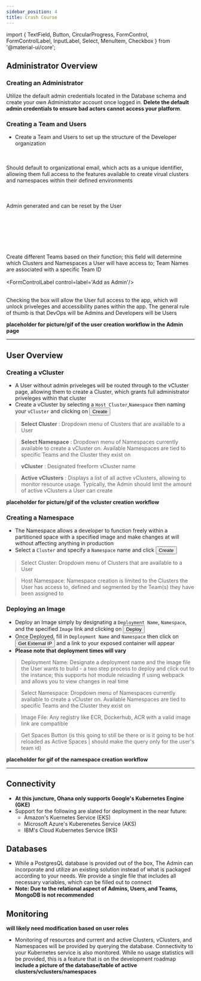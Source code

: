 ```yaml
---
sidebar_position: 4
title: Crash Course
---
```

import { TextField, Button, CircularProgress, FormControl, FormControlLabel, InputLabel, Select, MenuItem, Checkbox } from '@material-ui/core';

## Administrator Overview

### Creating an Administrator
Utilize the default admin credentials located in the Database schema and create your own Administrator account once logged in. **Delete the default admin credentials to ensure bad actors cannot access your platform**.

### Creating a Team and Users
<!-- Thinking of adding these into a glossary; Please refer to the glossary for more details -->
- Create a Team and Users to set up the structure of the Developer organization

<TextField label='User Email' name='email'></TextField><br></br> 
Should default to organizational email, which acts as a unique identifier, allowing them full access to the features available to create virual clusters and namespaces within their defined environments<br></br>
<TextField type='password' label='User Password' name='password'></TextField><br></br>
Admin generated and can be reset by the User<br></br>
<TextField label='First Name' name='firstName'></TextField><br></br>
<TextField label='Last Name' name='lastName'></TextField><br></br>
<TextField label='Team Name' name='teamName'></TextField><br></br>
Create different Teams based on their function; this field will determine which Clusters and Namespaces a User will have access to; Team Names are associated with a specific Team ID<br></br>
<FormControlLabel control=<Checkbox/>label='Add as Admin'/><br></br>

Checking the box will allow the User full access to the app, which will unlock priveleges and accessibility panes within the app. The general rule of thumb is that DevOps will be Admins and Developers will be Users

<!-- > **User Email** : Should default to organizational email, which acts as a unique identifier, allowing them full access to the features available to create virual clusters and namespaces within their defined environments

> **User Password** : Admin generated and can be reset by the User

> **Team Name** : Create different Teams based on their function; this field will determine which Clusters and Namespaces a User will have access to; Team Names are associated with a specific Team ID

> **Add as Admin** : Checking this box will allow the User full access to the app, which will unlock priveleges and accessibility panes within the app. The general rule of thumb is that DevOps will be Admins and Developers will be Users -->

**placeholder for picture/gif of the user creation workflow in the Admin page**
***
## User Overview

### Creating a vCluster
- A User without admin priveleges will be routed through to the vCluster page, allowing them to create a Cluster, which grants full administrator priveleges within that cluster
- Create a vCluster by selecting a ```Host Cluster```,```Namespace``` then naming your ```vCluster``` and clicking on <Button type="submit" variant="contained" color="secondary">Create</Button>

> **Select Cluster** : Dropdown menu of Clusters that are available to a User

> **Select Namespace** : Dropdown menu of Namespaces currently available to create a vCluster on. Available Namespaces are tied to specific Teams and the Cluster they exist on

> **vCluster** : Designated freeform vCluster name

> **Active vClusters** : Displays a list of all active vClusters, allowing to monitor resource usage. Typically, the Admin should limit the amount of active vClusters a User can create

**placeholder for picture/gif of the vcluster creation workflow**

### Creating a Namespace
- The Namespace allows a developer to function freely within a partitioned space with a specified image and make changes at will without affecting anything in production
- Select a ```Cluster``` and specify a ```Namespace``` name and click <Button type="submit" variant="contained" color="secondary">Create</Button>

> Select Cluster: Dropdown menu of Clusters that are available to a User

> Host Namespace: Namespace creation is limited to the Clusters the User has access to, defined and segmented by the Team(s) they have been assigned to

### Deploying an Image
- Deploy an Image simply by designating a ```Deployment Name```, ```Namespace```, and the specified ```Image``` link and clicking on <Button type="submit" variant="contained" color="secondary">Deploy</Button>
- Once Deployed, fill in ```Deployment Name``` and ```Namespace``` then click on  <Button type="submit" variant="contained" color="secondary">Get External IP</Button> and a link to your exposed container will appear
- **Please note that deployment times will vary** 

> Deployment Name: Designate a deployment name and the image file the User wants to build - a two step process to deploy and click out to the instance; this supports hot module reloading if using webpack and allows you to view changes in real time

> Select Namespace: Dropdown menu of Namespaces currently available to create a vCluster on. Available Namespaces are tied to specific Teams and the Cluster they exist on

> Image File: Any registry like ECR, Dockerhub, ACR with a valid image link are compatible

> Get Spaces Button (is this going to still be there or is it going to be hot reloaded as Active Spaces | should make the query only for the user's team id)

**placeholder for gif of the namespace creation workflow**
***
## Connectivity
- **At this juncture, Ohana only supports Google's Kubernetes Engine (GKE)**
- Support for the following are slated for deployment in the near future:
  - Amazon's Kuernetes Service (EKS)
  - Microsoft Azure's Kuberenetes Service (AKS)
  - IBM's Cloud Kubernetes Service (IKS)

## Databases
- While a PostgresQL database is provided out of the box, The Admin can incorporate and utilize an existing solution instead of what is packaged according to your needs. We provide a single file that includes all necessary variables, which can be filled out to connect
- **Note: Due to the relational aspect of Admins, Users, and Teams, MongoDB is not recommended**

## Monitoring
**will likely need modification based on user roles**
- Monitoring of resources and current and active Clusters, vClusters, and Namespaces will be provided by querying the database. Connectivity to your Kubernetes service is also monitored. While no usage statistics will be provided, this is a feature that is on the development roadmap
**include a picture of the database/table of active clusters/vclusters/namespaces**
